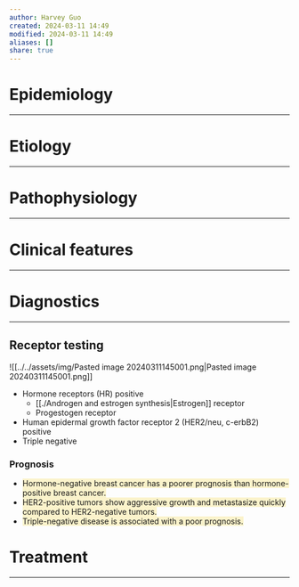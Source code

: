 ```yaml
---
author: Harvey Guo
created: 2024-03-11 14:49
modified: 2024-03-11 14:49
aliases: []
share: true
---
```


# Epidemiology
---


# Etiology
---


# Pathophysiology
---


# Clinical features
---


# Diagnostics
---
## Receptor testing
![[../../assets/img/Pasted image 20240311145001.png|Pasted image 20240311145001.png]]
- Hormone receptors (HR) positive
	- [[./Androgen and estrogen synthesis|Estrogen]] receptor
	- Progestogen receptor
- Human epidermal growth factor receptor 2 (HER2/neu, c-erbB2) positive
- Triple negative
### Prognosis
- <span style="background:rgba(240, 200, 0, 0.2)">Hormone-negative breast cancer has a poorer prognosis than hormone-positive breast cancer. </span>
- <span style="background:rgba(240, 200, 0, 0.2)">HER2-positive tumors show aggressive growth and metastasize quickly compared to HER2-negative tumors. </span>
- <span style="background:rgba(240, 200, 0, 0.2)">Triple-negative disease is associated with a poor prognosis.</span>

# Treatment
---

